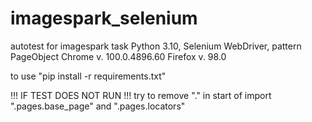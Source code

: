 # imagespark_selenium
autotest for imagespark task 
Python 3.10, Selenium WebDriver, pattern PageObject
Chrome v. 100.0.4896.60
Firefox v. 98.0

to use "pip install -r requirements.txt"

!!! IF TEST DOES NOT RUN !!!
try to remove "." in start of import ".pages.base_page" and ".pages.locators" 
